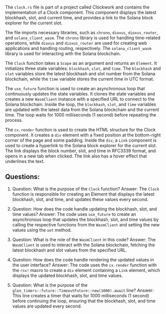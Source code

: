 The `clock.rs` file is part of a project called Clockwork and contains the implementation of a Clock component. This component displays the latest blockhash, slot, and current time, and provides a link to the Solana block explorer for the current slot.

The file imports necessary libraries, such as `chrono`, `dioxus`, `dioxus_router`, and `solana_client_wasm`. The `chrono` library is used for handling time-related operations, while `dioxus` and `dioxus_router` are used for creating web applications and handling routing, respectively. The `solana_client_wasm` library is used for interacting with the Solana blockchain.

The `Clock` function takes a `Scope` as an argument and returns an `Element`. It initializes three state variables: `blockhash`, `slot`, and `time`. The `blockhash` and `slot` variables store the latest blockhash and slot number from the Solana blockchain, while the `time` variable stores the current time in UTC format.

The `use_future` function is used to create an asynchronous loop that continuously updates the state variables. It clones the state variables and creates a new `WasmClient` instance with a specified URL to connect to the Solana blockchain. Inside the loop, the `blockhash`, `slot`, and `time` variables are updated with the latest data from the Solana blockchain and the current time. The loop waits for 1000 milliseconds (1 second) before repeating the process.

The `cx.render` function is used to create the HTML structure for the Clock component. It creates a `div` element with a fixed position at the bottom-right corner of the page and some padding. Inside the `div`, a `Link` component is used to create a hyperlink to the Solana block explorer for the current slot. The link displays the block number, slot, and time in RFC3339 format, and opens in a new tab when clicked. The link also has a hover effect that underlines the text.
## Questions: 
 1. Question: What is the purpose of the `Clock` function?
   Answer: The `Clock` function is responsible for creating an Element that displays the latest blockhash, slot, and time, and updates these values every second.

2. Question: How does the code handle updating the blockhash, slot, and time values?
   Answer: The code uses `use_future` to create an asynchronous loop that updates the blockhash, slot, and time values by calling the respective functions from the `WasmClient` and setting the new values using the `set` method.

3. Question: What is the role of the `WasmClient` in this code?
   Answer: The `WasmClient` is used to interact with the Solana blockchain, fetching the latest blockhash and slot values from the specified URL.

4. Question: How does the code handle rendering the updated values in the user interface?
   Answer: The code uses the `cx.render` function with the `rsx!` macro to create a `div` element containing a `Link` element, which displays the updated blockhash, slot, and time values.

5. Question: What is the purpose of the `gloo_timers::future::TimeoutFuture::new(1000).await` line?
   Answer: This line creates a timer that waits for 1000 milliseconds (1 second) before continuing the loop, ensuring that the blockhash, slot, and time values are updated every second.
    